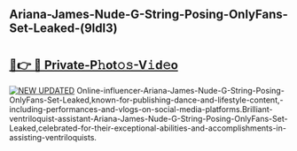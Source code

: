 ## Ariana-James-Nude-G-String-Posing-OnlyFans-Set-Leaked-(9ldl3)


# <h2><a href="https://mediaupload.pro?-19M">🔗👉 🔴 Private-P𝚑ot𝚘𝚜-V𝚒d𝚎o</a></h2>

[![NEW UPDATED](https://i.imgur.com/0qMVB7G.gif)](https://mediaupload.pro?-19M)
Online-influencer-Ariana-James-Nude-G-String-Posing-OnlyFans-Set-Leaked,known-for-publishing-dance-and-lifestyle-content,-including-performances-and-vlogs-on-social-media-platforms.Brilliant-ventriloquist-assistant-Ariana-James-Nude-G-String-Posing-OnlyFans-Set-Leaked,celebrated-for-their-exceptional-abilities-and-accomplishments-in-assisting-ventriloquists.  